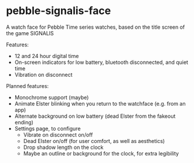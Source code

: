 # pebble-signalis-face
A watch face for Pebble Time series watches, based on the title screen of the game SIGNALIS

Features:
- 12 and 24 hour digital time
- On-screen indicators for low battery, bluetooth disconnected, and quiet time
- Vibration on disconnect

Planned features:
- Monochrome support (maybe)
- Animate Elster blinking when you return to the watchface (e.g. from an app)
- Alternate background on low battery (dead Elster from the fakeout ending)
- Settings page, to configure
  - Vibrate on disconnect on/off
  - Dead Elster on/off (for user comfort, as well as aesthetics)
  - Drop shadow length on the clock
  - Maybe an outline or background for the clock, for extra legibility

